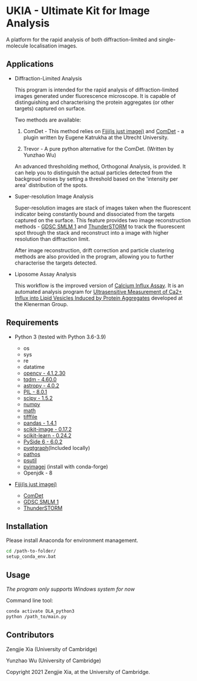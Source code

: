 UKIA - Ultimate Kit for Image Analysis
======================================

A platform for the rapid analysis of both diffraction-limited and single-molecule localisation images.


Applications
------------
- Diffraction-Limited Analysis
	
	This program is intended for the rapid analysis of diffraction-limited images generated under fluorescence microscope. It is capable of distinguishing and characterising the protein aggregates (or other targets) captured on surface. 
	
	Two methods are available:
		
	1. ComDet - This method relies on [Fiji(is just imagej)](https://imagej.net/Fiji) and [ComDet](https://github.com/ekatrukha/ComDet) - a plugin written by Eugene Katrukha at the Utrecht University.
		
	2. Trevor - A pure python alternative for the ComDet. (Written by Yunzhao Wu)
	
	An advanced thresholding method, Orthogonal Analysis, is provided. It can help you to distinguish the actual particles detected from the backgroud noises by setting a threshold based on the 'intensity per area' distribution of the spots.
	

- Super-resolution Image Analysis
	
	Super-resolution images are stack of images taken when the fluorescent indicator being constantly bound and dissociated from the targets captured on the surface. This feature provides two image reconstruction methods - [GDSC SMLM 1](https://gdsc-smlm.readthedocs.io/en/latest/) and [ThunderSTORM](https://zitmen.github.io/thunderstorm/) to track the fluorescent spot through the stack and reconstruct into a image with higher resolution than diffraction limit.

	After image reconstruction, drift correction and particle clustering methods are also provided in the program, allowing you to further characterise the targets detected.


- Liposome Assay Analysis

	This workflow is the improved version of [Calcium Influx Assay](https://github.com/zengjiexia/CalciumInfluxAssay). It is an automated analysis program for [Ultrasensitive Measurement of Ca2+ Influx into Lipid Vesicles Induced by Protein Aggregates](https://doi.org/10.1002/anie.201700966) developed at the Klenerman Group. 



Requirements
------------

- Python 3 (tested with Python 3.6-3.9)
	- os
	- sys
	- re
	- datatime
	- [opencv - 4.1.2.30](https://pypi.org/project/opencv-contrib-python/)
	- [tqdm - 4.60.0](https://pypi.org/project/tqdm/)
	- [astropy - 4.0.2](https://www.astropy.org/)
	- [PIL - 8.0.1](https://pypi.org/project/Pillow/)
	- [scipy - 1.5.2](https://www.scipy.org/)
	- [numpy](https://numpy.org/)
	- [math](https://docs.python.org/3/library/math.html)
	- [tifffile](https://pypi.org/project/tifffile/)
	- [pandas - 1.4.1](https://pandas.pydata.org/)
	- [scikit-image - 0.17.2](https://scikit-image.org/)
	- [scikit-learn - 0.24.2](https://scikit-learn.org/)
	- [PySide 6 - 6.0.2](https://pypi.org/project/PySide6/)
	- [pyqtgraph](https://github.com/pyqtgraph/pyqtgraph)(Included locally)
	- [pathos](https://pypi.org/project/pathos/)
	- [psutil](https://pypi.org/project/psutil/)
    - [pyimagej](https://github.com/imagej/pyimagej) (install with conda-forge)
    - Openjdk - 8

- [Fiji(is just imagej)](https://imagej.net/Fiji) 
	- [ComDet](https://github.com/ekatrukha/ComDet)
	- [GDSC SMLM 1](https://gdsc-smlm.readthedocs.io/en/latest/)
	- [ThunderSTORM](https://zitmen.github.io/thunderstorm/)


Installation
------------
Please install Anaconda for environment management.
```sh
cd /path-to-folder/
setup_conda_env.bat
```


Usage
-----
*The program only supports Windows system for now*

Command line tool:
```sh
conda activate DLA_python3
python /path_to/main.py
```


Contributors
------------
Zengjie Xia (University of Cambridge)

Yunzhao Wu (University of Cambridge)


Copyright 2021 Zengjie Xia, at the University of Cambridge.
